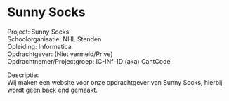 ﻿# Sunny Socks

Project: Sunny Socks  
Schoolorganisatie: NHL Stenden  
Opleiding: Informatica  
Opdrachtgever: (Niet vermeld/Prive)  
Opdrachtnemer/Projectgroep: IC-INf-1D (aka) CantCode  
  
Descriptie:  
Wij maken een website voor onze opdrachtgever van Sunny Socks, hierbij wordt geen back end gemaakt.  
